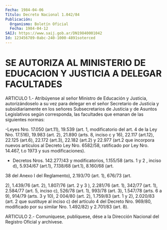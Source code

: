 ```yaml
---
Fecha: 1984-04-06
Título: Decreto Nacional 1.042/84
Publicación:
  Organismo: Boletín Oficial
  Fecha: 1984-04-12
SAIJ: https://www.saij.gob.ar/DN19840001042
Id: 123456789-0abc-240-1000-4891soterced
---
```

# SE AUTORIZA AL MINISTERIO DE EDUCACION Y JUSTICIA A DELEGAR FACULTADES

<a id="1"></a>
ARTICULO    1.-  Atribúyense  al  señor  Ministro  de  Educación  y Justicia, autorizándoselo  a  su  vez  para  delegar  en  el  señor Secretario    de    Justicia  y  subsidiariamente  en  los  señores Subsecretarios  de  Justicia    y  de  Asuntos  Legislativos  según corresponda, las facultades que emanan  de  las  siguientes normas:

-Leyes  Nro.  17.050  (art.11),  19.539 (art. 1, modificatorio  del art. 4 de la Ley Nro. 17.516), 19.983  (art.  2),  21.890 (arts. 8, inciso  c  y 16), 22.117 (art.12), 22.125 (art.6), 22.172  (art.3), 22.182 (art.2)  y  22.977  (art.2 que incorpora nuevos artículos al Decreto Ley Nro. 6582/58, ratificado  por Ley Nro. 14.467, t.o 1973 y sus modificaciones).

- Decretos Nros. 142.277/43 y modificatorios,  1.155/58 (arts. 1 y 2 , inciso d), 5.934/67 (art.1), 7.138/68 (art.1),  8.160/68  (art.

38  del  Anexo  I  del Reglamento), 2.193/70 (art. 1), 676/73 (art.

2), 1.439/76 (art. 2),  1.807/76  (art. 2 y 3 ), 2.281/76 (art. 1), 342/77 (art. 1), 2.584/77 (art. 5,  inciso  c),  526/78  (art.  1), 993/78  (art.  3), 1.547/78 (arts. 6 a 9), 914/79 (arts. 3 y 10), 2 004/80 (art. 2),  1.759/83  (art.  1  y  2),  2.020/83  (art. 2 que sustituye  al  inciso  c)  del  artículo 4 del Decreto Nro. 969/80, modificado  por  su similar Nro. 1.492/82)  y  2.701/83  (art.  8).

<a id="2"></a>
ARTICULO  2.- Comuníquese, publíquese, dése a la Dirección Nacional del Registro Oficial y archívese.